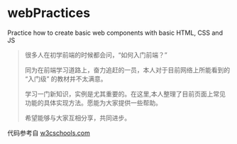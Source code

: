 # webPractices
Practice how to create basic web components with basic HTML, CSS and JS

>很多人在初学前端的时候都会问，“如何入门前端？”
>
>同为在前端学习道路上，奋力追赶的一员，本人对于目前网络上所能看到的 “入门级” 的教材并不太满意。
>
>学习一门新知识，实例是尤其重要的。在这里,本人整理了目前页面上常见功能的具体实现方法。愿能为大家提供一些帮助。
>
>希望能够与大家互相分享，共同进步。

代码参考自 [w3cschools.com](https://www.w3schools.com/howto/default.asp)
